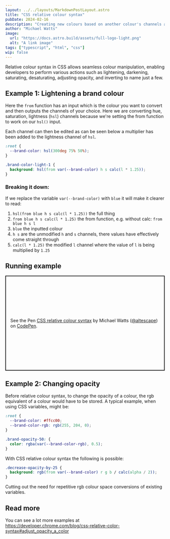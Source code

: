 ```yaml
---
layout: ../../layouts/MarkdownPostLayout.astro
title: "CSS relative colour syntax"
pubDate: 2024-02-16
description: "Creating new colours based on another colour's channels and values."
author: "Michael Watts"
image:
  url: "https://docs.astro.build/assets/full-logo-light.png"
  alt: "A link image"
tags: ["typescript", "html", "css"]
wip: false
---
```


Relative colour syntax in CSS allows seamless colour manipulation, enabling developers to perform various actions such as lightening, darkening, saturating, desaturating, adjusting opacity, and inverting to name just a few.

## Example 1: Lightening a brand colour

Here the `from` function has an input which is the colour you want to convert and then outputs the channels of your choice.
Here we are converting hue, saturation, lightness (`hsl`) channels because we're setting the from function to work on our `hsl()` input.

Each channel can then be edited as can be seen below a multiplier has been added to the lightness channel of `hsl`.

```css
:root {
  --brand-color: hsl(300deg 75% 50%);
}

.brand-color-light-1 {
  background: hsl(from var(--brand-color) h s calc(l * 1.25));
}
```

### Breaking it down:

If we replace the variable `var(--brand-color)` with `blue` it will make it clearer to read:

1. `hsl(from blue h s calc(l * 1.25))` the full thing
2. `from blue h s calc(l * 1.25)` the from function, e.g. without calc: `from blue h s l`
3. `blue` the inputted colour
4. `h s` are the unmodified `h` and `s` channels, there values have effectively come straight through
5. `calc(l * 1.25)` the modified `l` channel where the value of `l` is being multiplied by `1.25`

## Running example

<p class="codepen" data-height="600" data-theme-id="dark" data-default-tab="result" data-slug-hash="bGZzKvo" data-user="altescape" style="height: 300px; box-sizing: border-box; display: flex; align-items: center; justify-content: center; border: 2px solid; margin: 1em 0; padding: 1em;">
  <span>See the Pen <a href="https://codepen.io/altescape/pen/bGZzKvo">
  CSS relative colour syntax</a> by Michael Watts (<a href="https://codepen.io/altescape">@altescape</a>)
  on <a href="https://codepen.io">CodePen</a>.</span>
</p>
<script async src="https://cpwebassets.codepen.io/assets/embed/ei.js"></script>

## Example 2: Changing opacity

Before relative colour syntax, to change the opacity of a colour, the rgb equivalent of a colour would have to be stored. A typical example, when using CSS variables, might be:

```css
:root {
  --brand-color: #ffcc00;
  --brand-color-rgb: rgb(255, 204, 0);
}

.brand-opacity-50: {
  color: rgba(var(--brand-color-rgb), 0.5);
}
```

With CSS relative colour syntax the following is possible:

```css
.decrease-opacity-by-25 {
  background: rgb(from var(--brand-color) r g b / calc(alpha / 2));
}
```

Cutting out the need for repetitive rgb colour space conversions of existing variables.

## Read more

You can see a lot more examples at https://developer.chrome.com/blog/css-relative-color-syntax#adjust_opacity_a_color
